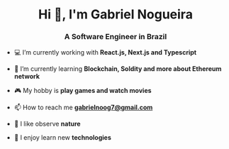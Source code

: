 <h1 align="center">Hi 👋, I'm Gabriel Nogueira</h1>
<h3 align="center">A Software Engineer in Brazil</h3>

<!-- - 💻 I’m currently working on [Monext](https://github.com/GabrielNogueiraBR/Monext) -->

- 💻 I’m currently working with **React.js, Next.js and Typescript**

- 🌱 I’m currently learning **Blockchain, Soldity and more about Ethereum network**

- 🎮 My hobby is **play games and watch movies**

- 📫 How to reach me **gabrielnoog7@gmail.com**

- 🍃 I like observe **nature**

- 🚀 I enjoy learn new **technologies**

<br>
<!-- <p align="left">
  <img src="https://github-readme-stats.vercel.app/api?username=gabrielnogueirabr&show_icons=true&theme=tokyonight&locale=en&layout=compact" alt="gabrielnogueirabr" />
  <img src="https://github-readme-stats.vercel.app/api/top-langs?username=gabrielnogueirabr&show_icons=true&theme=tokyonight&locale=en&layout=compact" alt="gabrielnogueirabr" />
</p> -->
